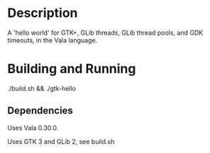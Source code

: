 Description
===========

A 'hello world' for GTK+, GLib threads, GLib thread pools, and GDK timeouts, in the Vala language.


Building and Running
====================

./build.sh && ./gtk-hello


Dependencies
------------

Uses Vala 0.30.0.

Uses GTK 3 and GLib 2, see build.sh

